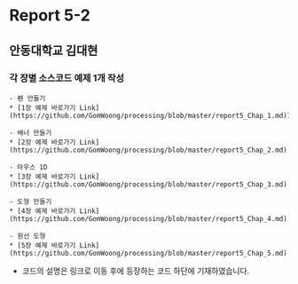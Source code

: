 # Report 5-2
## 안동대학교 김대현
### 각 장별 소스코드 예제 1개 작성
```
- 펜 만들기
* [1장 예제 바로가기 Link](https://github.com/GomWoong/processing/blob/master/report5_Chap_1.md)1

- 배너 만들기
* [2장 예제 바로가기 Link](https://github.com/GomWoong/processing/blob/master/report5_Chap_2.md)

- 마우스 1D
* [3장 예제 바로가기 Link](https://github.com/GomWoong/processing/blob/master/report5_Chap_3.md)

- 도형 만들기
* [4장 예제 바로가기 Link](https://github.com/GomWoong/processing/blob/master/report5_Chap_4.md)

- 원선 도형
* [5장 예제 바로가기 Link](https://github.com/GomWoong/processing/blob/master/report5_Chap_5.md)
```
+ 코드의 설명은 링크로 이동 후에 등장하는 코드 하단에 기재하였습니다.
